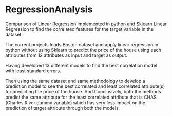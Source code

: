 # RegressionAnalysis
Comparison of Linear Regression implemented in python and Sklearn Linear Regression to find the correlated features for the target variable in the dataset

The current projects loads Boston dataset and apply linear regression in python without using Sklearn to predict the price of the house using each attributes from 12 attributes as input and target as output. 

Having developed 13 different models to find the best correlation model with least standard errors. 

Then using the same dataset and same methodology to develop a prediction model to see the best correlated and least correlated attribute(s) for predicting the price of the house. And Conclusively, both the methods predict the same attribute for the least correlated attribute that is CHAS (Charles River dummy variable) which has very less impact on the prediction of target attribute through both the models.
